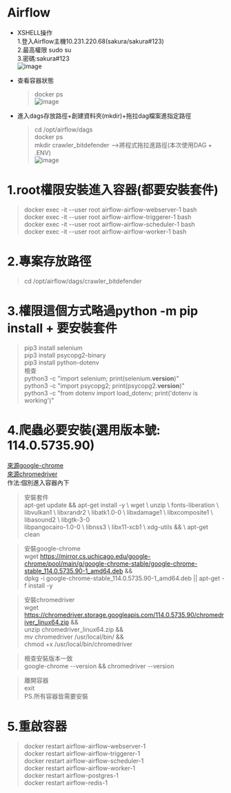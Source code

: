 # Airflow
- XSHELL操作<br>
  1.登入Airflow主機10.231.220.68(sakura/sakura#123)<br>
  2.最高權限 sudo su<br> 
  3.密碼:sakura#123<br>
![image](https://github.com/user-attachments/assets/f6b509a7-6603-4c63-9650-1bb43c22e43d)<br>
- 查看容器狀態<br>
  > docker ps<br>
  > ![image](https://github.com/user-attachments/assets/db9cc888-0655-4629-a658-0d65dc7722ec)<br>
  
- 進入dags存放路徑+創建資料夾(mkdir)+拖拉dag檔案進指定路徑<br>
  > cd /opt/airflow/dags<br>
  > docker ps<br>
  > mkdir crawler_bitdefender -->將程式拖拉進路徑(本次使用DAG + .ENV)<br>
  > ![image](https://github.com/user-attachments/assets/bce913fb-b259-41ee-99bd-0c687d74f3cd)

# 1.root權限安裝進入容器(都要安裝套件)<br>
> docker exec -it --user root airflow-airflow-webserver-1 bash<br>
docker exec -it --user root airflow-airflow-triggerer-1 bash<br>
docker exec -it --user root airflow-airflow-scheduler-1 bash<br>
docker exec -it --user root airflow-airflow-worker-1 bash

# 2.專案存放路徑<br>
> cd /opt/airflow/dags/crawler_bitdefender

# 3.權限這個方式略過python -m pip install + 要安裝套件<br>
  > pip3 install selenium<br>
    pip3 install psycopg2-binary<br>
    pip3 install python-dotenv<br>
  檢查<br>
  python3 -c "import selenium; print(selenium.__version__)"<br>
  python3 -c "import psycopg2; print(psycopg2.__version__)"<br>
  python3 -c "from dotenv import load_dotenv; print('dotenv is working')"<br>

# 4.爬蟲必要安裝(選用版本號: 114.0.5735.90)<br>
[來源google-chrome](https://mirror.cs.uchicago.edu/google-chrome/pool/main/g/google-chrome-stable/)<br>
[來源chromedriver](https://chromedriver.storage.googleapis.com/)<br>
作法:個別進入容器內下<br>
> 安裝套件<br>
    apt-get update && apt-get install -y \     wget \    unzip \    fonts-liberation \    libvulkan1 \    libxrandr2 \    libatk1.0-0 \    libxdamage1 \    libxcomposite1 \    libasound2 \    libgtk-3-0 \
    libpangocairo-1.0-0 \    libnss3 \    libx11-xcb1 \    xdg-utils && \    apt-get clean

> 安裝google-chrome<br>
wget https://mirror.cs.uchicago.edu/google-chrome/pool/main/g/google-chrome-stable/google-chrome-stable_114.0.5735.90-1_amd64.deb && \
dpkg -i google-chrome-stable_114.0.5735.90-1_amd64.deb || apt-get -f install -y

> 安裝chromedriver<br>
wget https://chromedriver.storage.googleapis.com/114.0.5735.90/chromedriver_linux64.zip && \
unzip chromedriver_linux64.zip && \
mv chromedriver /usr/local/bin/ && \
chmod +x /usr/local/bin/chromedriver 

> 檢查安裝版本一致<br>
google-chrome --version && chromedriver --version<br>
  
> 離開容器<br>
> exit<br>
PS.所有容器皆需要安裝

# 5.重啟容器<br>
> docker restart airflow-airflow-webserver-1<br>
  docker restart airflow-airflow-triggerer-1<br>
  docker restart airflow-airflow-scheduler-1<br>
  docker restart airflow-airflow-worker-1<br>
  docker restart airflow-postgres-1<br>
  docker restart airflow-redis-1<br>

  


